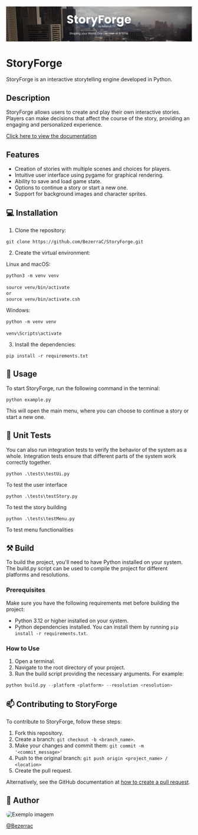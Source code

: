 ![StoryForge Banner](https://raw.githubusercontent.com/BezerraC/StoryForge/main/docs/StoryForge.png)
# StoryForge

StoryForge is an interactive storytelling engine developed in Python.

## Description

StoryForge allows users to create and play their own interactive stories. Players can make decisions that affect the course of the story, providing an engaging and personalized experience.

[Click here to view the documentation](https://storyforge.readthedocs.io/en/latest/)

## Features

- Creation of stories with multiple scenes and choices for players.
- Intuitive user interface using pygame for graphical rendering.
- Ability to save and load game state.
- Options to continue a story or start a new one.
- Support for background images and character sprites.

## 💻 Installation

1. Clone the repository:

```
git clone https://github.com/BezerraC/StoryForge.git 
```

2. Create the virtual environment:

Linux and macOS:

```
python3 -m venv venv

source venv/bin/activate
or
source venv/bin/activate.csh
```

Windows:
```
python -m venv venv

venv\Scripts\activate
```

3. Install the dependencies:

```
pip install -r requirements.txt
```

## 🚀 Usage

To start StoryForge, run the following command in the terminal:
```
python example.py
```

This will open the main menu, where you can choose to continue a story or start a new one.

## 🧪 Unit Tests
You can also run integration tests to verify the behavior of the system as a whole. Integration tests ensure that different parts of the system work correctly together.

```
python .\tests\testUi.py
```
To test the user interface

```
python .\tests\testStory.py
```
To test the story building

```
python .\tests\testMenu.py
```
To test menu functionalities

## ⚒ Build

To build the project, you'll need to have Python installed on your system. The build.py script can be used to compile the project for different platforms and resolutions.

### Prerequisites

Make sure you have the following requirements met before building the project:

- Python 3.12 or higher installed on your system.
- Python dependencies installed. You can install them by running `pip install -r requirements.txt`.

### How to Use

1. Open a terminal.
2. Navigate to the root directory of your project.
3. Run the build script providing the necessary arguments. For example:

```python
python build.py --platform <platform> --resolution <resolution>
```

## 📫 Contributing to StoryForge

To contribute to StoryForge, follow these steps:

1. Fork this repository.
2. Create a branch: `git checkout -b <branch_name>`.
3. Make your changes and commit them: `git commit -m '<commit_message>'`
4. Push to the original branch: `git push origin <project_name> / <location>`
5. Create the pull request.

Alternatively, see the GitHub documentation at [how to create a pull request](https://help.github.com/en/github/collaborating-with-issues-and-pull-requests/creating-a-pull-request).


## 📝 Author

<img src="https://avatars.githubusercontent.com/u/41126326?v=4" width="150" style="border-radius:15px;" alt="Exemplo imagem">

[@Bezerrac](https://github.com/BezerraC)

